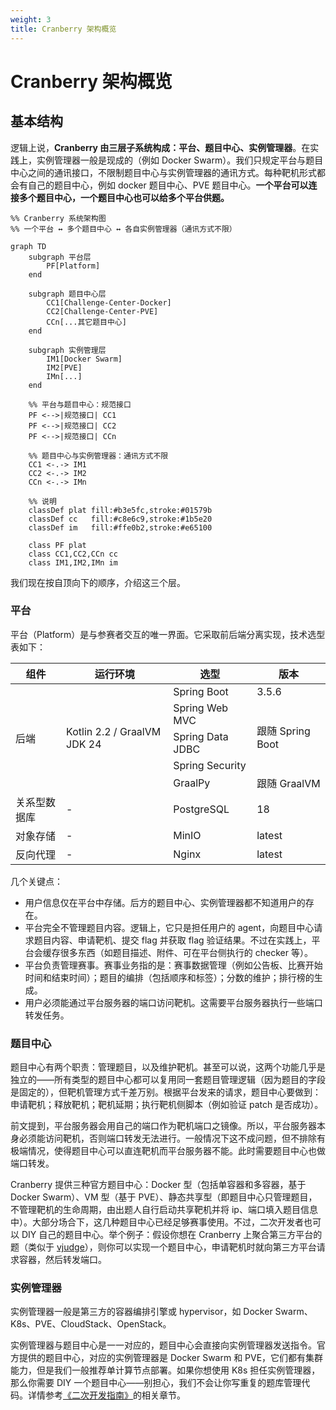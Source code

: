 ```yaml
---
weight: 3
title: Cranberry 架构概览
---
```


# Cranberry 架构概览

## 基本结构

逻辑上说，**Cranberry 由三层子系统构成：平台、题目中心、实例管理器**。在实践上，实例管理器一般是现成的（例如 Docker Swarm）。我们只规定平台与题目中心之间的通讯接口，不限制题目中心与实例管理器的通讯方式。每种靶机形式都会有自己的题目中心，例如 docker 题目中心、PVE 题目中心。**一个平台可以连接多个题目中心，一个题目中心也可以给多个平台供题。**

```mermaid
%% Cranberry 系统架构图
%% 一个平台 ↔ 多个题目中心 ↔ 各自实例管理器（通讯方式不限）

graph TD
    subgraph 平台层
        PF[Platform]
    end

    subgraph 题目中心层
        CC1[Challenge-Center-Docker]
        CC2[Challenge-Center-PVE]
        CCn[...其它题目中心]
    end

    subgraph 实例管理层
        IM1[Docker Swarm]
        IM2[PVE]
        IMn[...]
    end

    %% 平台与题目中心：规范接口
    PF <-->|规范接口| CC1
    PF <-->|规范接口| CC2
    PF <-->|规范接口| CCn

    %% 题目中心与实例管理器：通讯方式不限
    CC1 <-.-> IM1
    CC2 <-.-> IM2
    CCn <-.-> IMn

    %% 说明
    classDef plat fill:#b3e5fc,stroke:#01579b
    classDef cc   fill:#c8e6c9,stroke:#1b5e20
    classDef im   fill:#ffe0b2,stroke:#e65100

    class PF plat
    class CC1,CC2,CCn cc
    class IM1,IM2,IMn im
```

我们现在按自顶向下的顺序，介绍这三个层。


### 平台

平台（Platform）是与参赛者交互的唯一界面。它采取前后端分离实现，技术选型表如下：

<table>
  <thead>
    <tr>
      <th>组件</th>
      <th>运行环境</th>
      <th>选型</th>
      <th>版本</th>
    </tr>
  </thead>
  <tbody>
    <tr>
      <td rowspan="5">后端</td>
      <td rowspan="5">Kotlin 2.2 / GraalVM JDK 24</td>
      <td>Spring Boot</td>
      <td>3.5.6</td>
    </tr>
    <tr>
      <td>Spring Web MVC</td>
      <td rowspan="3">跟随 Spring Boot</td>
    </tr>
    <tr>
      <td>Spring Data JDBC</td>
    </tr>
    <tr>
      <td>Spring Security</td>
    </tr>
    <tr>
      <td>GraalPy</td>
      <td>跟随 GraalVM</td>
    </tr>
    <tr>
      <td>关系型数据库</td>
      <td>-</td>
      <td>PostgreSQL</td>
      <td>18</td>
    </tr>
    <tr>
      <td>对象存储</td>
      <td>-</td>
      <td>MinIO</td>
      <td>latest</td>
    </tr>
    <tr>
      <td>反向代理</td>
      <td>-</td>
      <td>Nginx</td>
      <td>latest</td>
    </tr>
  </tbody>
</table>


几个关键点：
- 用户信息仅在平台中存储。后方的题目中心、实例管理器都不知道用户的存在。
- 平台完全不管理题目内容。逻辑上，它只是担任用户的 agent，向题目中心请求题目内容、申请靶机、提交 flag 并获取 flag 验证结果。不过在实践上，平台会缓存很多东西（如题目描述、附件、可在平台侧执行的 checker 等）。
- 平台负责管理赛事。赛事业务指的是：赛事数据管理（例如公告板、比赛开始时间和结束时间）；题目的编排（包括顺序和标签）；分数的维护；排行榜的生成。
- 用户必须能通过平台服务器的端口访问靶机。这需要平台服务器执行一些端口转发任务。

### 题目中心

题目中心有两个职责：管理题目，以及维护靶机。甚至可以说，这两个功能几乎是独立的——所有类型的题目中心都可以复用同一套题目管理逻辑（因为题目的字段是固定的），但靶机管理方式千差万别。根据平台发来的请求，题目中心要做到：申请靶机；释放靶机；靶机延期；执行靶机侧脚本（例如验证 patch 是否成功）。

前文提到，平台服务器会用自己的端口作为靶机端口之镜像。所以，平台服务器本身必须能访问靶机，否则端口转发无法进行。一般情况下这不成问题，但不排除有极端情况，使得题目中心可以直连靶机而平台服务器不能。此时需要题目中心也做端口转发。

Cranberry 提供三种官方题目中心：Docker 型（包括单容器和多容器，基于 Docker Swarm）、VM 型（基于 PVE）、静态共享型（即题目中心只管理题目，不管理靶机的生命周期，由出题人自行启动共享靶机并将 ip、端口填入题目信息中）。大部分场合下，这几种题目中心已经足够赛事使用。不过，二次开发者也可以 DIY 自己的题目中心。举个例子：假设你想在 Cranberry 上聚合第三方平台的题（类似于 [vjudge](https://vjudge.net/)），则你可以实现一个题目中心，申请靶机时就向第三方平台请求容器，然后转发端口。



### 实例管理器

实例管理器一般是第三方的容器编排引擎或 hypervisor，如 Docker Swarm、K8s、PVE、CloudStack、OpenStack。

实例管理器与题目中心是一一对应的，题目中心会直接向实例管理器发送指令。官方提供的题目中心，对应的实例管理器是 Docker Swarm 和 PVE，它们都有集群能力，但是我们一般推荐单计算节点部署。如果你想使用 K8s 担任实例管理器，那么你需要 DIY 一个题目中心——别担心，我们不会让你写重复的题库管理代码。详情参考[《二次开发指南》](/docs/guide/二次开发指南/)的相关章节。

